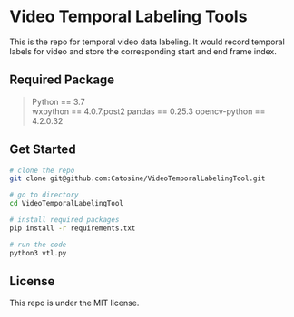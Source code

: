 # Video Temporal Labeling Tools  
This is the repo for temporal video data labeling. It would record temporal labels for video and store the corresponding start and end frame index.  

## Required Package  
> Python == 3.7  
> wxpython == 4.0.7.post2
> pandas == 0.25.3 
> opencv-python == 4.2.0.32

## Get Started    
```bash
# clone the repo
git clone git@github.com:Catosine/VideoTemporalLabelingTool.git

# go to directory
cd VideoTemporalLabelingTool

# install required packages
pip install -r requirements.txt

# run the code
python3 vtl.py
```

## License  
This repo is under the MIT license.  
